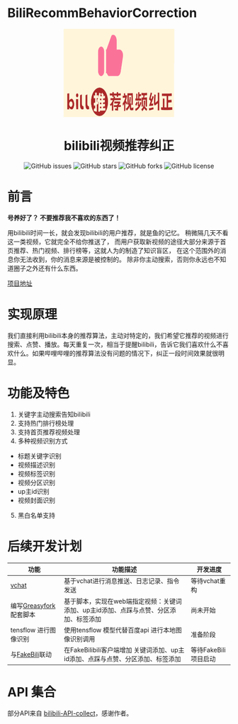
# BiliRecommBehaviorCorrection



<p align="center">
    <img src="./assets/img/logo.png" width="250" height="200">
</p>
<h1 align="center">bilibili视频推荐纠正</h1>
<p align="center">
    <a href="https://github.com/cctyl/BiliRecommBehaviorCorrection/issues" style="text-decoration:none">
        <img src="https://img.shields.io/github/issues/cctyl/BiliRecommBehaviorCorrection.svg" alt="GitHub issues"/>
    </a>
    <a href="https://github.com/cctyl/BiliRecommBehaviorCorrection/stargazers" style="text-decoration:none" >
        <img src="https://img.shields.io/github/stars/cctyl/BiliRecommBehaviorCorrection.svg" alt="GitHub stars"/>
    </a>
    <a href="https://github.com/cctyl/BiliRecommBehaviorCorrection/network" style="text-decoration:none" >
        <img src="https://img.shields.io/github/forks/cctyl/BiliRecommBehaviorCorrection.svg" alt="GitHub forks"/>
    </a>
    <a href="https://github.com/cctyl/BiliRecommBehaviorCorrection/blob/master/LICENSE" style="text-decoration:none" >
        <img src="https://img.shields.io/badge/License-CC%20BY--NC%204.0-lightgrey.svg" alt="GitHub license"/>
    </a>
</p>

# 前言

**号养好了？ 不要推荐我不喜欢的东西了！**

用bilibili时间一长，就会发现bilibili的用户推荐，就是鱼的记忆。
稍微隔几天不看这一类视频，它就完全不给你推送了，
而用户获取新视频的途径大部分来源于首页推荐、热门视频、排行榜等，这就人为的制造了知识盲区，
在这个范围外的消息你无法收到，你的消息来源是被控制的。
除非你主动搜索，否则你永远也不知道圈子之外还有什么东西。


[项目地址](https://github.com/cctyl/BiliRecommBehaviorCorrection) 

# 实现原理

我们直接利用bilibili本身的推荐算法，主动对特定的，我们希望它推荐的视频进行搜索、点赞、播放。每天重复一次，相当于提醒bilibili，告诉它我们喜欢什么不喜欢什么。如果哔哩哔哩的推荐算法没有问题的情况下，纠正一段时间效果就很明显。

# 功能及特色
1. 关键字主动搜索告知bilibili
2. 支持热门排行榜处理
3. 支持首页推荐视频处理
4. 多种视频识别方式
- 标题关键字识别
- 视频描述识别
- 视频标签识别
- 视频分区识别
- up主id识别
- 视频封面识别
5. 黑白名单支持

# 后续开发计划
功能    |  功能描述 |  开发进度 
-------- | --------- | -----
 [vchat](https://github.com/cctyl/v_chat) | 基于vchat进行消息推送、日志记录、指令发送 | 等待vchat重构
编写[Greasyfork](https://greasyfork.org/zh-CN/users/416601-cctyl  ) 配套脚本| 基于脚本，实现在web端指定视频：关键词添加、up主id添加、点踩与点赞、分区添加、标签添加 | 尚未开始
tensflow 进行图像识别  | 使用tensflow 模型代替百度api 进行本地图像识别调用 | 准备阶段
与[FakeBili](https://github.com/cctyl/FakeBiliBili)联动 | 在FakeBilibili客户端增加 关键词添加、up主id添加、点踩与点赞、分区添加、标签添加 | 等待FakeBili项目启动



# API 集合
部分API来自 [bilibili-API-collect](https://github.com/SocialSisterYi/bilibili-API-collect/)，感谢作者。